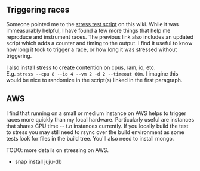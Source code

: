 <!-- TODO(gfouillet): do not merge into 4.0, or delete whenever merged (reason: related to mongodb) -->

## Triggering races

Someone pointed me to the [stress test script](https://github.com/juju/juju/wiki/Stress-Test) on this wiki. While it was
immeasurably helpful, I have found a few more things that help me reproduce and instrument races. The previous link also
includes an updated script which adds a counter and timing to the output. I find it useful to know how long it took to
trigger a race, or how long it was stressed without triggering.

I also install [stress](http://linux.die.net/man/1/stress) to create contention on cpus, ram, io, etc.     
E.g. ```stress --cpu 8 --io 4 --vm 2 -d 2 --timeout 60m```. I imagine this would be nice to randomize in the script(s)
linked in the first paragraph.

## AWS

I find that running on a small or medium instance on AWS helps to trigger races more quickly than my local hardware.
Particularly useful are instances that shares CPU time -- t._n_ instances currently. If you locally build the test to
stress you may still need to rsync over the build environment as some tests look for files in the build tree. You'll
also need to install mongo.

TODO: more details on stressing on AWS.

* snap install juju-db




